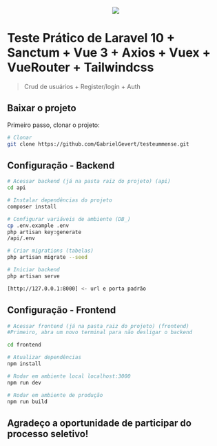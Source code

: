 <p align="center"><img src="https://www.ummense.com/img/header/ummense.png"></p>

# Teste Prático de Laravel 10 + Sanctum + Vue 3 + Axios + Vuex + VueRouter + Tailwindcss

> Crud de usuários + Register/login + Auth

## Baixar o projeto
Primeiro passo, clonar o projeto:
``` bash
# Clonar
git clone https://github.com/GabrielGevert/testeummense.git

```

## Configuração - Backend

``` bash
# Acessar backend (já na pasta raiz do projeto) (api)
cd api

# Instalar dependências do projeto
composer install

# Configurar variáveis de ambiente (DB_)
cp .env.example .env
php artisan key:generate
/api/.env

# Criar migrations (tabelas)
php artisan migrate --seed

# Iniciar backend
php artisan serve

[http://127.0.0.1:8000] <- url e porta padrão
```


## Configuração - Frontend
``` bash
# Acessar frontend (já na pasta raiz do projeto) (frontend)
#Primeiro, abra um novo terminal para não desligar o backend

cd frontend

# Atualizar dependências
npm install

# Rodar em ambiente local localhost:3000
npm run dev

# Rodar em ambiente de produção
npm run build
```

## Agradeço a oportunidade de participar do processo seletivo!
